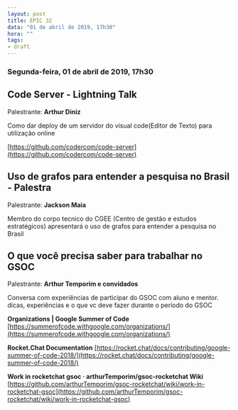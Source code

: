 ```yaml
---
layout: post
title: EPIC 32
data: "01 de abril de 2019, 17h30"
hora: ""
tags:
- draft
---
```


### Segunda-feira, 01 de abril de 2019, 17h30

## Code Server - Lightning Talk
Palestrante: **Arthur Diniz**

Como dar deploy de um servidor do visual code(Editor de Texto) para utilização online

[https://github.com/codercom/code-server](https://github.com/codercom/code-server)


## Uso de grafos para entender a pesquisa no Brasil - Palestra
Palestrante: **Jackson Maia**

Membro do corpo tecnico do CGEE (Centro de gestão e estudos estratégicos) apresentará o uso de grafos para entender a pesquisa no Brasil 

## O que você precisa saber para trabalhar no GSOC
Palestrante: **Arthur Temporim e convidados**

Conversa com experiências de participar do GSOC com aluno e mentor. dicas, experiências e o que vc deve fazer durante o período do GSOC

**Organizations | Google Summer of Code**
[https://summerofcode.withgoogle.com/organizations/](https://summerofcode.withgoogle.com/organizations/)

**Rocket.Chat Documentation**
[https://rocket.chat/docs/contributing/google-summer-of-code-2018/](https://rocket.chat/docs/contributing/google-summer-of-code-2018/)


**Work in rocketchat gsoc · arthurTemporim/gsoc-rocketchat Wiki**
[https://github.com/arthurTemporim/gsoc-rocketchat/wiki/work-in-rocketchat-gsoc](https://github.com/arthurTemporim/gsoc-rocketchat/wiki/work-in-rocketchat-gsoc)






